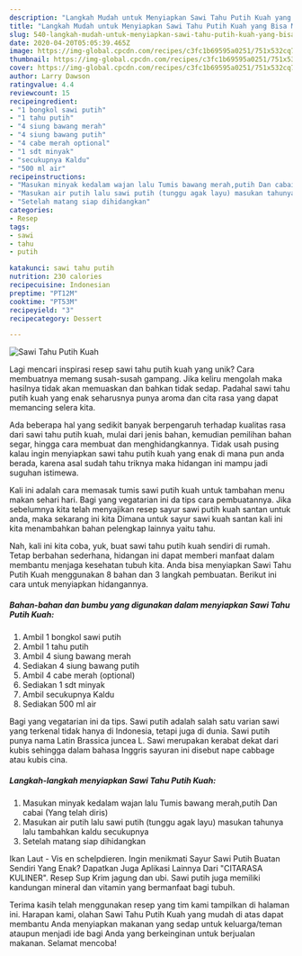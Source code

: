```yaml
---
description: "Langkah Mudah untuk Menyiapkan Sawi Tahu Putih Kuah yang Bisa Manjain Lidah"
title: "Langkah Mudah untuk Menyiapkan Sawi Tahu Putih Kuah yang Bisa Manjain Lidah"
slug: 540-langkah-mudah-untuk-menyiapkan-sawi-tahu-putih-kuah-yang-bisa-manjain-lidah
date: 2020-04-20T05:05:39.465Z
image: https://img-global.cpcdn.com/recipes/c3fc1b69595a0251/751x532cq70/sawi-tahu-putih-kuah-foto-resep-utama.jpg
thumbnail: https://img-global.cpcdn.com/recipes/c3fc1b69595a0251/751x532cq70/sawi-tahu-putih-kuah-foto-resep-utama.jpg
cover: https://img-global.cpcdn.com/recipes/c3fc1b69595a0251/751x532cq70/sawi-tahu-putih-kuah-foto-resep-utama.jpg
author: Larry Dawson
ratingvalue: 4.4
reviewcount: 15
recipeingredient:
- "1 bongkol sawi putih"
- "1 tahu putih"
- "4 siung bawang merah"
- "4 siung bawang putih"
- "4 cabe merah optional"
- "1 sdt minyak"
- "secukupnya Kaldu"
- "500 ml air"
recipeinstructions:
- "Masukan minyak kedalam wajan lalu Tumis bawang merah,putih Dan cabai (Yang telah diris)"
- "Masukan air putih lalu sawi putih (tunggu agak layu) masukan tahunya lalu tambahkan kaldu secukupnya"
- "Setelah matang siap dihidangkan"
categories:
- Resep
tags:
- sawi
- tahu
- putih

katakunci: sawi tahu putih 
nutrition: 230 calories
recipecuisine: Indonesian
preptime: "PT12M"
cooktime: "PT53M"
recipeyield: "3"
recipecategory: Dessert

---
```



![Sawi Tahu Putih Kuah](https://img-global.cpcdn.com/recipes/c3fc1b69595a0251/751x532cq70/sawi-tahu-putih-kuah-foto-resep-utama.jpg)

Lagi mencari inspirasi resep sawi tahu putih kuah yang unik? Cara membuatnya memang susah-susah gampang. Jika keliru mengolah maka hasilnya tidak akan memuaskan dan bahkan tidak sedap. Padahal sawi tahu putih kuah yang enak seharusnya punya aroma dan cita rasa yang dapat memancing selera kita.

Ada beberapa hal yang sedikit banyak berpengaruh terhadap kualitas rasa dari sawi tahu putih kuah, mulai dari jenis bahan, kemudian pemilihan bahan segar, hingga cara membuat dan menghidangkannya. Tidak usah pusing kalau ingin menyiapkan sawi tahu putih kuah yang enak di mana pun anda berada, karena asal sudah tahu triknya maka hidangan ini mampu jadi suguhan istimewa.

Kali ini adalah cara memasak tumis sawi putih kuah untuk tambahan menu makan sehari hari. Bagi yang vegatarian ini da tips cara pembuatannya. Jika sebelumnya kita telah menyajikan resep sayur sawi putih kuah santan untuk anda, maka sekarang ini kita Dimana untuk sayur sawi kuah santan kali ini kita menambahkan bahan pelengkap lainnya yaitu tahu.


Nah, kali ini kita coba, yuk, buat sawi tahu putih kuah sendiri di rumah. Tetap berbahan sederhana, hidangan ini dapat memberi manfaat dalam membantu menjaga kesehatan tubuh kita. Anda bisa menyiapkan Sawi Tahu Putih Kuah menggunakan 8 bahan dan 3 langkah pembuatan. Berikut ini cara untuk menyiapkan hidangannya.

<!--inarticleads1-->

##### Bahan-bahan dan bumbu yang digunakan dalam menyiapkan Sawi Tahu Putih Kuah:

1. Ambil 1 bongkol sawi putih
1. Ambil 1 tahu putih
1. Ambil 4 siung bawang merah
1. Sediakan 4 siung bawang putih
1. Ambil 4 cabe merah (optional)
1. Sediakan 1 sdt minyak
1. Ambil secukupnya Kaldu
1. Sediakan 500 ml air


Bagi yang vegatarian ini da tips. Sawi putih adalah salah satu varian sawi yang terkenal tidak hanya di Indonesia, tetapi juga di dunia. Sawi putih punya nama Latin Brassica juncea L. Sawi merupakan kerabat dekat dari kubis sehingga dalam bahasa Inggris sayuran ini disebut nape cabbage atau kubis cina. 

<!--inarticleads2-->

##### Langkah-langkah menyiapkan Sawi Tahu Putih Kuah:

1. Masukan minyak kedalam wajan lalu Tumis bawang merah,putih Dan cabai (Yang telah diris)
1. Masukan air putih lalu sawi putih (tunggu agak layu) masukan tahunya lalu tambahkan kaldu secukupnya
1. Setelah matang siap dihidangkan


Ikan Laut - Vis en schelpdieren. Ingin menikmati Sayur Sawi Putih Buatan Sendiri Yang Enak? Dapatkan Juga Aplikasi Lainnya Dari &#34;CITARASA KULINER&#34;. Resep Sup Krim jagung dan ubi. Sawi putih juga memiliki kandungan mineral dan vitamin yang bermanfaat bagi tubuh. 

Terima kasih telah menggunakan resep yang tim kami tampilkan di halaman ini. Harapan kami, olahan Sawi Tahu Putih Kuah yang mudah di atas dapat membantu Anda menyiapkan makanan yang sedap untuk keluarga/teman ataupun menjadi ide bagi Anda yang berkeinginan untuk berjualan makanan. Selamat mencoba!
